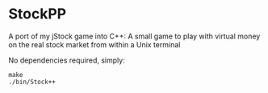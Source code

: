 StockPP
=======

A port of my jStock game into C++:
A small game to play with virtual money on the real stock market from within a Unix terminal

No dependencies required, simply:

```shell
make
./bin/Stock++
```
